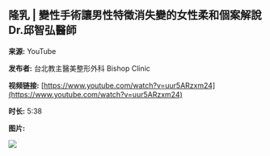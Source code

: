## 隆乳 | 變性手術讓男性特徵消失變的女性柔和個案解說 Dr.邱智弘醫師

**来源:** YouTube

**发布者:** 台北教主醫美整形外科 Bishop Clinic

**视频链接:** [https://www.youtube.com/watch?v=uur5ARzxm24](https://www.youtube.com/watch?v=uur5ARzxm24)

**时长:** 5:38

**图片:**

![](https://i.ytimg.com/an/uur5ARzxm24aspBKz3UEwQ/featured_channel.jpg?v=652e37bb)
